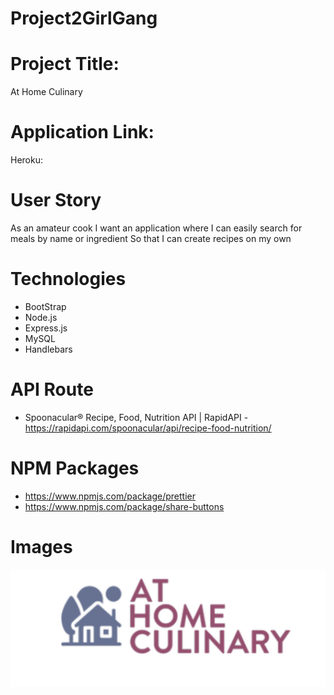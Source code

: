 # Project2GirlGang

# Project Title:
At Home Culinary

# Application Link:
Heroku: 

# User Story
As an amateur cook
I want an application where I can easily search for meals by name or ingredient 
So that I can create recipes on my own

# Technologies
- BootStrap
- Node.js
- Express.js
- MySQL
- Handlebars

# API Route
- Spoonacular® Recipe, Food, Nutrition API | RapidAPI - https://rapidapi.com/spoonacular/api/recipe-food-nutrition/
 
# NPM Packages
- https://www.npmjs.com/package/prettier
- https://www.npmjs.com/package/share-buttons 

# Images
![Screenshot](./public/images/NewLogo.png)
